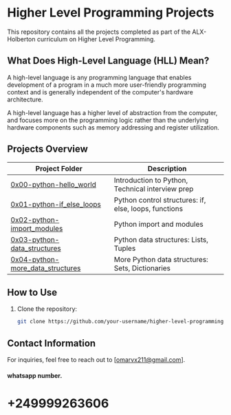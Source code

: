 # Higher Level Programming Projects

This repository contains all the projects completed as part of the ALX-Holberton curriculum on Higher Level Programming.

## What Does High-Level Language (HLL) Mean?

A high-level language is any programming language that enables development of a program in a much more user-friendly programming context and is generally independent of the computer's hardware architecture.

A high-level language has a higher level of abstraction from the computer, and focuses more on the programming logic rather than the underlying hardware components such as memory addressing and register utilization.

## Projects Overview

| Project Folder | Description |
| -------------- | ----------- | 
| [0x00-python-hello_world](0x00-python-hello_world) | Introduction to Python, Technical interview prep |
| [0x01-python-if_else_loops](0x01-python-if_else_loops) | Python control structures: if, else, loops, functions |
| [0x02-python-import_modules](0x02-python-import_modules) | Python import and modules |
| [0x03-python-data_structures](0x03-python-data_structures) | Python data structures: Lists, Tuples |
| [0x04-python-more_data_structures](0x04-python-more_data_structures) | More Python data structures: Sets, Dictionaries |


## How to Use

1. Clone the repository:
   ```bash
   git clone https://github.com/your-username/higher-level-programming-repo.git


## Contact Information

For inquiries, feel free to reach out to [omarvx211@gmail.com].
#### whatsapp number. 
# +249999263606